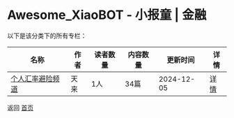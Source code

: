 # Awesome_XiaoBOT - 小报童 | 金融

以下是该分类下的所有专栏：

| 名称 | 作者 | 读者数量 | 内容数量 | 更新时间 | 详情 |
|------|------|----------|----------|----------|------|
| [个人汇率避险频道](https://xiaobot.net/p/28257?refer=0b133df9-27dc-423b-8101-639049001c13) | 天来 | 1人 | 34篇 |  2024-12-05 | [详情](data/28257.md) |


返回 [首页](../README.md)
